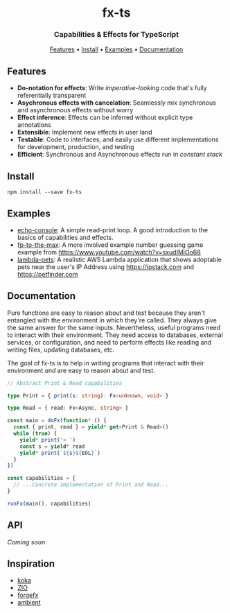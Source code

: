 <h1 align="center">fx-ts</h1>

<h3 align="center">Capabilities & Effects for TypeScript</h3>

<p align="center">
  <a href="#features">Features</a> • <a href="#install">Install</a> • <a href="#examples">Examples</a> • <a href="#documentation">Documentation</a>
</p>

## Features

* **Do-notation for effects**: Write _imperative-looking_ code that's fully referentially transparent
* **Asychronous effects with cancelation**: Seamlessly mix synchronous and asynchronous effects without worry
* **Effect inference**: Effects can be inferred without explicit type annotations
* **Extensible**: Implement new effects in user land
* **Testable**: Code to interfaces, and easily use different implementations for development, production, and testing
* **Efficient**: Synchronous and Asynchronous effects run in _constant stack_

## Install

```shell
npm install --save fx-ts
```

## Examples

* [echo-console](#examples/echo-console.ts): A simple read-print loop. A good introduction to the basics of capabilities and effects.
* [fp-to-the-max](#examples/fp-to-the-max-1.ts): A more involved example number guessing game example from https://www.youtube.com/watch?v=sxudIMiOo68
* [lambda-pets](#examples/lambda-pets): A realistic AWS Lambda application that shows adoptable pets near the user's IP Address using https://ipstack.com and https://petfinder.com

## Documentation

Pure functions are easy to reason about and test because they aren't entangled with the environment in which they're called. They always give the same answer for the same inputs. Nevertheless, useful programs need to interact with their environment.  They need access to databases, external services, or configuration, and need to perform effects like reading and writing files, updating databases, etc.

The goal of fx-ts is to help in writing programs that interact with their environment _and_ are easy to reason about and test.

```ts
// Abstract Print & Read capabilities

type Print = { print(s: string): Fx<unknown, void> }

type Read = { read: Fx<Async, string> }

const main = doFx(function* () {
  const { print, read } = yield* get<Print & Read>()
  while (true) {
    yield* print('> ')
    const s = yield* read
    yield* print(`${s}${EOL}`)
  }
})

const capabilities = {
  // ...Concrete implementation of Print and Read...
}

runFx(main(), capabilities)
```

## API

_Coming soon_

## Inspiration

* [koka](https://github.com/koka-lang/koka)
* [ZIO](https://zio.dev)
* [forgefx](https://github.com/briancavalier/forgefx)
* [ambient](https://github.com/briancavalier/ambient)
